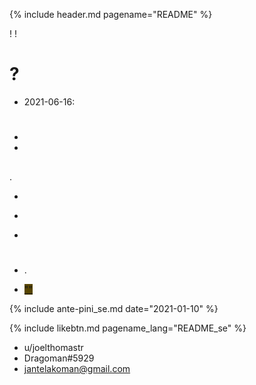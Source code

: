 {% include header.md pagename="README" %}



<span class="se"><i class='twa twa-waving-hand'></i><i class='twa twa-thumbs-up'></i>! <i class='twa twa-backhand-index-pointing-down'></i><i class='twa twa-play-button'></i><i class='twa twa-busts-in-silhouette'></i><i class='twa twa-page-facing-up'></i><i class='twa twa-backhand-index-pointing-left'></i><i class='twa twa-left-arrow-curving-right'></i><i class='twa twa-backhand-index-pointing-down'></i><i class="twa twa-division-sign"></i><i class='twa twa-backhand-index-pointing-left'></i><i class='twa twa-framed-picture'></i><i class='twa twa-fast-forward-button'></i><i class='twa twa-spiral-shell'></i><i class='twa twa-wrench'></i><i class='twa twa-speaking-head'></i><i class='twa twa-thumbs-up'></i><i class="twa twa-minus-sign"></i><i class='twa twa-backhand-index-pointing-left'></i><i class='twa twa-thought-balloon'></i><i class='twa twa-person-walking'></i><i class='twa twa-brain'></i><i class='twa twa-fast-forward-button'></i><i class='twa twa-speaking-head'></i><i class='twa twa-thumbs-up'></i><i class='twa twa-play-button'></i><i class='twa twa-grinning-face-with-big-eyes'></i><i class='twa twa-play-button'></i><i class='twa twa-outbox-tray'></i><i class='twa twa-fast-forward-button'></i><i class='twa twa-grinning-face-with-big-eyes'></i><i class='twa twa-fast-forward-button'></i><i class='twa twa-brain'></i><i class='twa twa-left-arrow-curving-right'></i><i class='twa twa-infinity'></i>!</span>

# <span class="se"><i class='twa twa-question-mark'></i><i class='twa twa-play-button'></i><i class='twa twa-wrapped-gift'></i>?</span>

- <span class="se"><span class="sedef">2021-06-16</span>: [<span style="background-color:#574500;"><i class='twa twa-high-voltage'></i><i class='twa twa-shuffle-tracks-button'></i><i class='twa twa-stop-button'></i><i class='twa twa-speaking-head'></i><i class='twa twa-thumbs-up'></i></span>](https://joelthomastr.github.io/tokipona/wawa-pi-toki-pona_se)</span>

# <span class="se"><i class='twa twa-speaking-head'></i><i class='twa twa-record-button'></i><i class='twa twa-backhand-index-pointing-left'></i></span>

- <span class="se">[<span style="background-color:#574500;"><i class='twa twa-bust-in-silhouette'></i><i class='twa twa-play-button'></i><i class='twa twa-flexed-biceps'></i><i class='twa twa-outbox-tray'></i><i class='twa twa-fast-forward-button'></i><i class='twa twa-brain'></i><i class='twa twa-infinity'></i><i class='twa twa-wrench'></i><i class='twa twa-speaking-head'></i><i class='twa twa-thumbs-up'></i></span>](https://joelthomastr.github.io/tokipona/pana-sona-ale_se)</span>
- <span class="se">[<span style="background-color:#574500;"><i class='twa twa-motorway'></i><i class='twa twa-thumbs-up'></i><i class='twa twa-stop-button'></i><i class='twa twa-speaking-head'></i><i class='twa twa-thumbs-up'></i></span>](https://joelthomastr.github.io/tokipona/nasin-pona-pi-toki-pona_se)</span>

## <span class="se"><i class='twa twa-round-pushpin'></i><i class='twa twa-page-facing-up'></i><i class='twa twa-alarm-clock'></i></span>

<span class="se"><i class='twa twa-backhand-index-pointing-left'></i><i class='twa twa-bust-in-silhouette'></i><i class='twa twa-raised-fist'></i><i class='twa twa-framed-picture'></i><i class='twa twa-round-pushpin'></i><i class='twa twa-busts-in-silhouette'></i><i class='twa twa-stop-button'></i> [<span style="background-color:#574500;"><i class='twa twa-page-facing-up'></i><i class='twa twa-alarm-clock'></i></span>](https://liputenpo.org/). <i class='twa twa-backhand-index-pointing-left'></i><i class='twa twa-outbox-tray'></i><i class='twa twa-fast-forward-button'></i><i class='twa twa-page-facing-up'></i><i class='twa twa-mouse-face'></i><i class='twa twa-left-arrow-curving-right'></i><i class='twa twa-backhand-index-pointing-up'></i><i class="twa twa-minus-sign"></i><i class='twa twa-page-facing-up'></i><i class='twa twa-mouse-face'></i><i class='twa twa-backhand-index-pointing-left'></i><i class='twa twa-play-button'></i><i class='twa twa-round-pushpin'></i><i class='twa twa-page-facing-up'></i><i class='twa twa-alarm-clock'></i><i class='twa twa-wrapped-gift'></i><i class='twa twa-upwards-button'></i><i class='twa twa-backhand-index-pointing-left'></i><i class='twa twa-outbox-tray'></i><i class='twa twa-fast-forward-button'></i><i class='twa twa-page-facing-up'></i><i class='twa twa-mouse-face'></i><i class='twa twa-backhand-index-pointing-left'></i><i class='twa twa-round-pushpin'></i><i class='twa twa-busts-in-silhouette'></i><i class='twa twa-page-facing-up'></i><i class='twa twa-backhand-index-pointing-down'></i><i class="twa twa-minus-sign"></i></span>

- <span class="se">[<span style="background-color:#574500;"><i class='twa twa-speaking-head'></i><i class='twa twa-thumbs-up'></i><i class='twa twa-play-button'></i><i class='twa twa-balance-scale'></i><i class='twa twa-cross-mark'></i><i class='twa twa-framed-picture'></i><i class='twa twa-input-symbols'></i><i class='twa twa-brain'></i><i class='twa twa-waving-hand'></i><i class='twa twa-backhand-index-pointing-down'></i><i class='twa twa-dashing-away'></i><i class='twa twa-waving-hand'></i><i class='twa twa-input-symbols'></i></span>](https://joelthomastr.github.io/tokipona/sitelen-sonko_se)</span>
- <span class="se">[<span style="background-color:#574500;"><i class='twa twa-high-voltage'></i><i class='twa twa-shuffle-tracks-button'></i><i class='twa twa-stop-button'></i><i class='twa twa-speaking-head'></i><i class='twa twa-thumbs-up'></i></span>](https://joelthomastr.github.io/tokipona/wawa-pi-toki-pona_se)</span>


- <span class="se">[<span style="background-color:#574500;"><i class='twa twa-desert-island'></i><i class='twa twa-stop-button'></i><i class='twa twa-speech-balloon'></i><i class='twa twa-thumbs-up'></i></span>](https://joelthomastr.github.io/tokipona/ma-pi-nimi-pona-1_se)</span>

# <span class="se"><i class='twa twa-motorway'></i><i class='twa twa-raised-fist'></i><i class='twa twa-backhand-index-pointing-left'></i></span>

- <span class="se"><i class='twa twa-backhand-index-pointing-left'></i><i class='twa twa-raised-fist'></i><i class='twa twa-fast-forward-button'></i> [<span style="background-color:#574500;"><i class='twa twa-framed-picture'></i><i class='twa twa-thumbs-up'></i><i class='twa twa-thumbs-up'></i><i class='twa twa-raised-hand'></i></span>](https://joelthomastr.github.io/tokipona/sitelen-pona-pona-luka_se). <i class='twa twa-wrench'></i><i class='twa twa-backhand-index-pointing-up'></i><i class='twa twa-upwards-button'></i><i class='twa twa-backhand-index-pointing-right'></i><i class='twa twa-flexed-biceps'></i><i class='twa twa-framed-picture'></i><i class='twa twa-fast-forward-button'></i><i class='twa twa-framed-picture'></i><i class='twa twa-thumbs-up'></i><i class='twa twa-thumbs-up'></i><i class='twa twa-wrench'></i><i class='twa twa-straight-ruler'></i><i class='twa twa-framed-picture'></i><i class='twa twa-wrench'></i><i class='twa twa-alarm-clock'></i><i class='twa twa-mouse-face'></i><i class="twa twa-minus-sign"></i></span>

- <span class="se"><i class='twa twa-backhand-index-pointing-right'></i><i class='twa twa-flexed-biceps'></i><i class='twa twa-speaking-head'></i><i class='twa twa-fast-forward-button'></i><i class='twa twa-backhand-index-pointing-down'></i><i class='twa twa-left-arrow-curving-right'></i><i class='twa twa-backhand-index-pointing-left'></i><i class="twa twa-division-sign"></i>  [<span style="background-color:#574500;">"<i class='twa twa-backhand-index-pointing-right'></i><i class='twa twa-wrench'></i><i class='twa twa-speaking-head'></i><i class='twa twa-input-symbols'></i><i class='twa twa-gear'></i><i class='twa twa-motorway'></i><i class='twa twa-play-button'></i><i class='twa twa-gear'></i><i class='twa twa-input-symbols'></i><i class='twa twa-balance-scale'></i><i class='twa twa-bust-in-silhouette'></i><i class='twa twa-cyclone'></i><i class='twa twa-right-arrow-curving-left'></i><i class='twa twa-question-mark'></i>"</span>](https://joelthomastr.github.io/tokipona/kepeken-pi-toki-inli_se)</span>

{% include ante-pini_se.md date="2021-01-10" %}

{% include likebtn.md pagename_lang="README_se" %}

<span class="se"><i class='twa twa-backhand-index-pointing-right'></i><i class='twa twa-thought-balloon'></i><i class='twa twa-speaking-head'></i><i class='twa twa-left-arrow-curving-right'></i><i class='twa twa-backhand-index-pointing-left'></i><i class='twa twa-upwards-button'></i><i class='twa twa-backhand-index-pointing-right'></i><i class='twa twa-flexed-biceps'></i><i class='twa twa-wrench'></i><i class='twa twa-motorway'></i><i class='twa twa-backhand-index-pointing-down'></i><i class="twa twa-division-sign"></i></span>
- <span class="se"><i class='twa twa-gear'></i><i class='twa twa-input-symbols'></i><i class='twa twa-thought-balloon'></i><i class='twa twa-fast-forward-button'></i><i class='twa twa-brain'></i><i class='twa twa-spiral-shell'></i><i class='twa twa-input-symbols'></i><i class="twa twa-division-sign"></i> <span class="sedef">u/joelthomastr</span></span>
- <span class="se"><i class='twa twa-gear'></i><i class='twa twa-input-symbols'></i><i class='twa twa-framed-picture'></i><i class='twa twa-gear'></i><i class='twa twa-dashing-away'></i><i class='twa twa-waving-hand'></i><i class='twa twa-input-symbols'></i><i class="twa twa-division-sign"></i> <span class="sedef">Dragoman#5929</span></span>
- <span class="se"><i class='twa twa-package'></i><i class='twa twa-stop-button'></i><i class='twa twa-page-facing-up'></i><i class='twa twa-speaking-head'></i><i class='twa twa-input-symbols'></i><i class='twa twa-shopping-cart'></i><i class='twa twa-open-hands'></i><i class='twa twa-shopping-cart'></i><i class='twa twa-play-button'></i><i class='twa twa-input-symbols'></i><i class="twa twa-division-sign"></i> <span class="sedef">jantelakoman@gmail.com</span></span>
